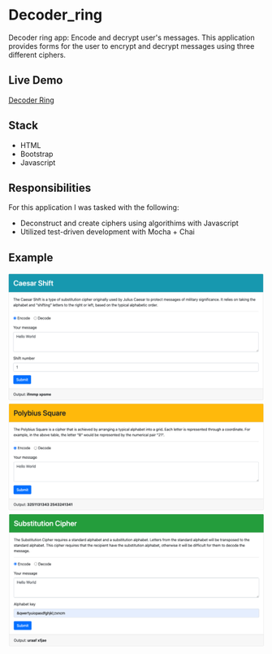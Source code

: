 # Decoder_ring
Decoder ring app: Encode and decrypt user's messages. 
This application provides forms for the user to encrypt and decrypt messages using three different ciphers.
## Live Demo
[Decoder Ring](https://richardgreckijr.github.io/Decoder_ring/)
## Stack
- HTML
- Bootstrap
- Javascript
## Responsibilities
For this application I was tasked with the following:
- Deconstruct and create ciphers using algorithims with Javascript
- Utilized test-driven development with Mocha + Chai
## Example
![caesar](/images/caesar.png)
![polybius](/images/polybius.png)
![substituion](/images/subs.png)
